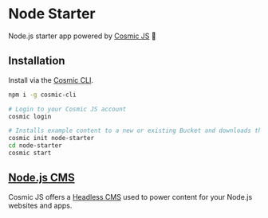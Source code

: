 # Node Starter
Node.js starter app powered by [Cosmic JS](https://cosmicjs.com) 🚀

## Installation
Install via the [Cosmic CLI](https://github.com/cosmicjs/cosmic-cli).
```bash
npm i -g cosmic-cli

# Login to your Cosmic JS account
cosmic login

# Installs example content to a new or existing Bucket and downloads the app locally
cosmic init node-starter
cd node-starter
cosmic start
```
## [Node.js CMS](https://cosmicjs.com/knowledge-base/nodejs-cms)
Cosmic JS offers a [Headless CMS](https://cosmicjs.com/headless-cms) used to power content for your Node.js websites and apps.
